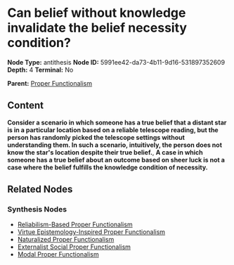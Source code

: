 # Can belief without knowledge invalidate the belief necessity condition?

**Node Type:** antithesis
**Node ID:** 5991ee42-da73-4b11-9d16-531897352609
**Depth:** 4
**Terminal:** No

**Parent:** [Proper Functionalism](proper-functionalism-synthesis-42bcbd7c-8695-4e31-9b7d-e2971690e5fe.md)

## Content

**Consider a scenario in which someone has a true belief that a distant star is in a particular location based on a reliable telescope reading, but the person has randomly picked the telescope settings without understanding them. In such a scenario, intuitively, the person does not know the star's location despite their true belief.**, **A case in which someone has a true belief about an outcome based on sheer luck is not a case where the belief fulfills the knowledge condition of necessity.**

## Related Nodes

### Synthesis Nodes

- [Reliabilism-Based Proper Functionalism](reliabilism-based-proper-functionalism-synthesis-20483ae5-e36f-458a-bc00-64b67ad8f8cf.md)
- [Virtue Epistemology-Inspired Proper Functionalism](virtue-epistemology-inspired-proper-functionalism-synthesis-c9bef4e6-201f-472f-8e99-41a1d07e5922.md)
- [Naturalized Proper Functionalism](naturalized-proper-functionalism-synthesis-4cc46d9d-3ff9-4cd9-b37b-77a344c53245.md)
- [Externalist Social Proper Functionalism](externalist-social-proper-functionalism-synthesis-88e46233-57ff-4608-8632-426878e5a4a4.md)
- [Modal Proper Functionalism](modal-proper-functionalism-synthesis-f513c9ff-5f7f-4066-9df4-cc05b16f5ee6.md)
